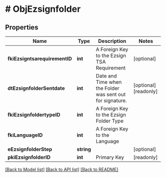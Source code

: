 # # ObjEzsignfolder

## Properties

Name | Type | Description | Notes
------------ | ------------- | ------------- | -------------
**fkiEzsigntsarequirementID** | **int** | A Foreign Key to the Ezsign TSA Requirement | [optional] 
**dtEzsignfolderSentdate** | **int** | Date and Time when the Folder was sent out for signature. | [optional] [readonly] 
**fkiEzsignfoldertypeID** | **int** | A Foreign Key to the Ezsign Folder Type | 
**fkiLanguageID** | **int** | A Foreign Key to the Language | 
**eEzsignfolderStep** | **string** |  | [optional] 
**pkiEzsignfolderID** | **int** | Primary Key | [readonly] 

[[Back to Model list]](../../README.md#documentation-for-models) [[Back to API list]](../../README.md#documentation-for-api-endpoints) [[Back to README]](../../README.md)


